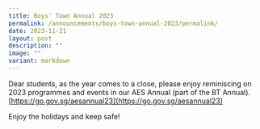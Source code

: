 ```yaml
---
title: Boys' Town Annual 2023
permalink: /announcements/boys-town-annual-2023/permalink/
date: 2023-11-21
layout: post
description: ""
image: ""
variant: markdown
---
```

Dear students, as the year comes to a close, please enjoy reminiscing on 2023 programmes and events in our AES Annual (part of the BT Annual). <br>
[https://go.gov.sg/aesannual23](https://go.gov.sg/aesannual23)

Enjoy the holidays and keep safe!